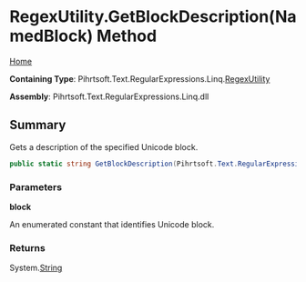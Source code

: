 # RegexUtility\.GetBlockDescription\(NamedBlock\) Method

[Home](../../../../../../README.md)

**Containing Type**: Pihrtsoft\.Text\.RegularExpressions\.Linq\.[RegexUtility](../README.md)

**Assembly**: Pihrtsoft\.Text\.RegularExpressions\.Linq\.dll

## Summary

Gets a description of the specified Unicode block\.

```csharp
public static string GetBlockDescription(Pihrtsoft.Text.RegularExpressions.Linq.NamedBlock block)
```

### Parameters

**block**

An enumerated constant that identifies Unicode block\.

### Returns

System\.[String](https://docs.microsoft.com/en-us/dotnet/api/system.string)

